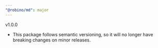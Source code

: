 ```yaml
---
"@robino/md": major
---
```


v1.0.0

- This package follows semantic versioning, so it will no longer have breaking changes on minor releases.
